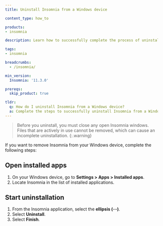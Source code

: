 ```yaml
---
title: Uninstall Insomnia from a Windows device

content_type: how_to

products:
- insomnia

description: Learn how to successfully complete the process of uninstalling Insomnia from a Windows device.

tags:
- insomnia

breadcrumbs:
  - /insomnia/

min_version:
  Insomnia: '11.3.0'

prereqs:
  skip_product: true

tldr:
  q: How do I uninstall Insomnia from a Windows device?
  a: Complete the steps to successfully uninstall Insomnia from a Windows device.
---
```

> Before you uninstall, you must close any open Insomnia windows.  Files that are actively in use cannot be removed, which can cause an incomplete uninstallation.
{:.warning}

If you want to remove Insomnia from your Windows device, complete the following steps:

## Open installed apps
1. On your Windows device, go to **Settings > Apps > Installed apps**.
2. Locate Insomnia in the list of installed applications.

## Start uninstallation
1. From the Insomnia application, select the **ellipsis (⋯)**.
2. Select **Uninstall**.
3. Select **Finish**.